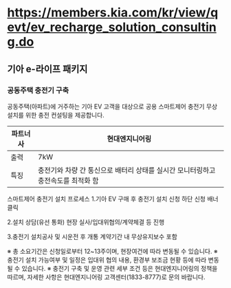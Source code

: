 # https://members.kia.com/kr/view/qevt/ev_recharge_solution_consulting.do

## 기아 e-라이프 패키지

### 공동주택 충전기 구축

공동주택(아파트)에 거주하는 기아 EV 고객을 대상으로 공용 스마트제어 충전기 무상 설치를 위한 충전 컨설팅을 제공합니다.

| 파트너사  | 현대엔지니어링 |
|----------|---------------|
| 출력      | 7kW           |
| 특징      | 충전기와 차량 간 통신으로 배터리 상태를 실시간 모니터링하고 충전속도를 최적화 함 |

스마트제어 충전기 설치 프로세스
1.기아 EV 구매 후 충전기 설치 신청
하단 신청 배너 클릭

2.설치 상담(유선 통화)
현장 실사/입대위협의/계약체결 등 진행

3.충전기 설치공사 및 시운전 후 개통
계약기간 내 무상유지보수 포함
   
※ 총 소요기간은 신청일로부터 12~13주이며, 현장여건에 따라 변동될 수 있습니다.
※ 충전기 설치 가능여부 및 일정은 입대위 협의 내용, 환경부 보조금 현황 등에 따라 변동될 수 있습니다.
※ 충전기 구축 및 운영 관련 세부 조건 등은 현대엔지니어링의 정책을 따르며, 자세한 사항은 현대엔지니어링 고객센터(1833-8777)로 문의 바랍니다.